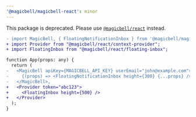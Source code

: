 ```yaml
---
'@magicbell/magicbell-react': minor
---
```


This package is deprecated. Please use [`@magicbell/react`](https://www.magicbell.com/docs/libraries/magicbell-react) instead.

```diff
- import MagicBell, { FloatingNotificationInbox } from '@magicbell/magicbell-react';
+ import Provider from "@magicbell/react/context-provider";
+ import FloatingInbox from "@magicbell/react/floating-inbox";

function App(props: any) {
  return (
-   <MagicBell apiKey={MAGICBELL_API_KEY} userEmail="john@example.com">
-     {(props) => <FloatingNotificationInbox height={300} {...props} />}
-   </MagicBell>,
+   <Provider token="abc123">
+     <FloatingInbox height={500} />
+   </Provider>
  );
}
```
